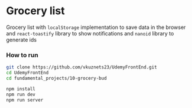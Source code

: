 # Grocery list

Grocery list with `localStorage` implementation to save data in the browser and `react-toastify` library to show notifications and `nanoid` library to generate ids

### How to run

```bash
git clone https://github.com/vkuznets23/UdemyFrontEnd.git
cd UdemyFrontEnd
cd fundamental_projects/10-grocery-bud
```

```bash
npm install
npm run dev
npm run server
```
